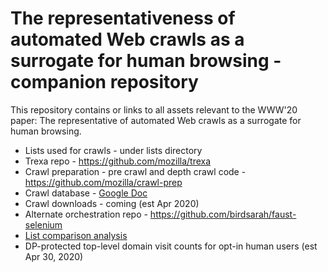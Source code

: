 # The representativeness of automated Web crawls as a surrogate for human browsing - companion repository

This repository contains or links to all assets relevant to the WWW'20 paper: The representative of automated Web crawls as a surrogate for human browsing.

* Lists used for crawls - under lists directory
* Trexa repo - https://github.com/mozilla/trexa
* Crawl preparation - pre crawl and depth crawl code - https://github.com/mozilla/crawl-prep
* Crawl database - [Google Doc](https://docs.google.com/spreadsheets/d/1HlocB39Ujaw2JH4Nm_0lXFqQ6GcQjJ7ONHHLFq-NReI/)
* Crawl downloads - coming (est Apr 2020)
* Alternate orchestration repo - https://github.com/birdsarah/faust-selenium
* [List comparison analysis](./list-comparison/top-site-list-comparison.ipynb)
* DP-protected top-level domain visit counts for opt-in human users (est Apr 30, 2020)
